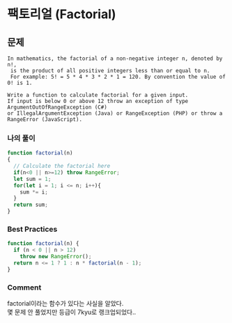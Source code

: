 # 팩토리얼 (Factorial)

## 문제
```
In mathematics, the factorial of a non-negative integer n, denoted by n!,
 is the product of all positive integers less than or equal to n. 
 For example: 5! = 5 * 4 * 3 * 2 * 1 = 120. By convention the value of 0! is 1.

Write a function to calculate factorial for a given input. 
If input is below 0 or above 12 throw an exception of type ArgumentOutOfRangeException (C#) 
or IllegalArgumentException (Java) or RangeException (PHP) or throw a RangeError (JavaScript).
```

### 나의 풀이
```js
function factorial(n)
{
  // Calculate the factorial here
  if(n<0 || n>=12) throw RangeError;
  let sum = 1;
  for(let i = 1; i <= n; i++){
    sum *= i;
  }
  return sum;
}
```

### Best Practices
```js
function factorial(n) {
  if (n < 0 || n > 12)
    throw new RangeError();
  return n <= 1 ? 1 : n * factorial(n - 1);
}
```

### Comment
factorial이라는 함수가 있다는 사실을 알았다.  
몇 문제 안 풀었지만 등급이 7kyu로 랭크업되었다.. 
